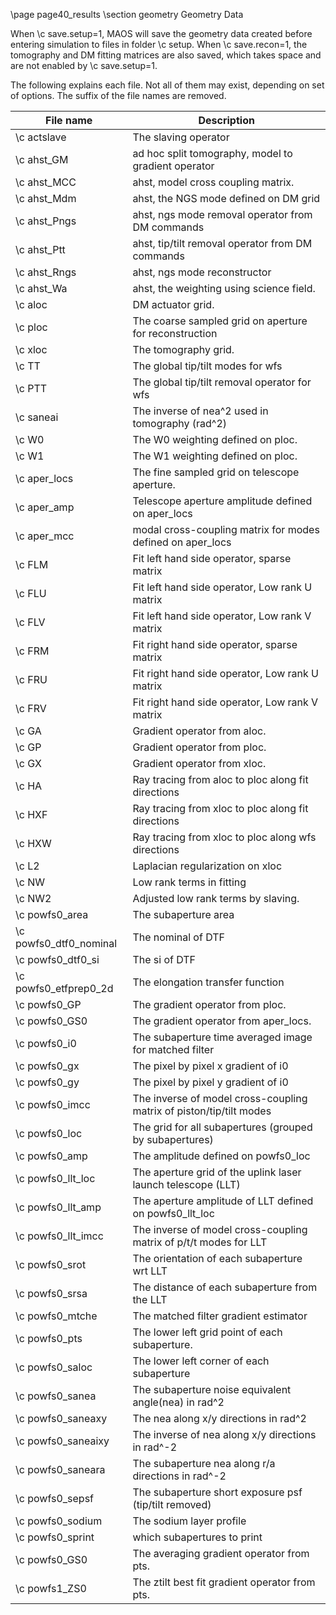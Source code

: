 \page page40_results
\section geometry Geometry Data

When \c save.setup=1, MAOS will save the geometry data created before
entering simulation to files in folder \c setup. When \c save.recon=1, the
tomography and DM fitting matrices are also saved, which takes space and are
not enabled by \c save.setup=1.

The following explains each file. Not all of them may exist, depending on set
of options. The suffix of the file names are removed.

File name | Description
---------|--------------
\c actslave  |The slaving operator
\c ahst_GM   |ad hoc split tomography, model to gradient operator
\c ahst_MCC  |ahst, model cross coupling matrix.
\c ahst_Mdm  |ahst, the NGS mode defined on DM grid
\c ahst_Pngs |ahst, ngs mode removal operator from DM commands
\c ahst_Ptt  |ahst, tip/tilt removal operator from DM commands
\c ahst_Rngs |ahst, ngs mode reconstructor
\c ahst_Wa   |ahst, the weighting using science field.
\c aloc      |DM actuator grid.
\c ploc      |The coarse sampled grid on aperture for reconstruction
\c xloc      |The tomography grid.
\c TT        |The global tip/tilt modes for wfs
\c PTT       |The global tip/tilt removal operator for wfs
\c saneai    |The inverse of nea^2 used in tomography (rad^2)
\c W0        |The W0 weighting defined on ploc. 
\c W1        |The W1 weighting defined on ploc.
\c aper_locs |The fine sampled grid on telescope aperture.
\c aper_amp  |Telescope aperture amplitude defined on aper_locs
\c aper_mcc  |modal cross-coupling matrix for modes defined on aper_locs
\c FLM       |Fit left hand side operator, sparse matrix
\c FLU       |Fit left hand side operator, Low rank U matrix
\c FLV       |Fit left hand side operator, Low rank V matrix
\c FRM       |Fit right hand side operator, sparse matrix
\c FRU       |Fit right hand side operator, Low rank U matrix
\c FRV       |Fit right hand side operator, Low rank V matrix
\c GA        |Gradient operator from aloc.
\c GP        |Gradient operator from ploc.
\c GX        |Gradient operator from xloc.
\c HA        |Ray tracing from aloc to ploc along fit directions
\c HXF       |Ray tracing from xloc to ploc along fit directions
\c HXW       |Ray tracing from xloc to ploc along wfs directions
\c L2        |Laplacian regularization on xloc
\c NW        |Low rank terms in fitting
\c NW2       |Adjusted low rank terms by slaving.
\c powfs0_area         |The subaperture area
\c powfs0_dtf0_nominal |The nominal of DTF
\c powfs0_dtf0_si      |The si of DTF
\c powfs0_etfprep0_2d  |The elongation transfer function
\c powfs0_GP           |The gradient operator from ploc.
\c powfs0_GS0          |The gradient operator from aper_locs.
\c powfs0_i0           |The subaperture time averaged image for matched filter
\c powfs0_gx           |The pixel by pixel x gradient of i0
\c powfs0_gy           |The pixel by pixel y gradient of i0
\c powfs0_imcc         |The inverse of model cross-coupling matrix of piston/tip/tilt modes
\c powfs0_loc          |The grid for all subapertures (grouped by subapertures)
\c powfs0_amp          |The amplitude defined on powfs0_loc
\c powfs0_llt_loc      |The aperture grid of the uplink laser launch telescope (LLT)
\c powfs0_llt_amp      |The aperture amplitude of LLT defined on powfs0_llt_loc
\c powfs0_llt_imcc     |The inverse of model cross-coupling matrix of p/t/t modes for LLT
\c powfs0_srot         |The orientation of each subaperture wrt LLT
\c powfs0_srsa         |The distance of each subaperture from the LLT
\c powfs0_mtche        |The matched filter gradient estimator
\c powfs0_pts          |The lower left grid point of each subaperture.
\c powfs0_saloc        |The lower left corner of each subaperture
\c powfs0_sanea        |The subaperture noise equivalent angle(nea) in rad^2
\c powfs0_saneaxy      |The nea along x/y directions in rad^2
\c powfs0_saneaixy     |The inverse of nea along x/y directions in rad^-2
\c powfs0_saneara      |The subaperture nea along r/a directions in rad^-2
\c powfs0_sepsf        |The subaperture short exposure psf (tip/tilt removed)
\c powfs0_sodium       |The sodium layer profile
\c powfs0_sprint       |which subapertures to print
\c powfs0_GS0          |The averaging gradient operator from pts.
\c powfs1_ZS0          |The ztilt best fit gradient operator from pts.

</table>

